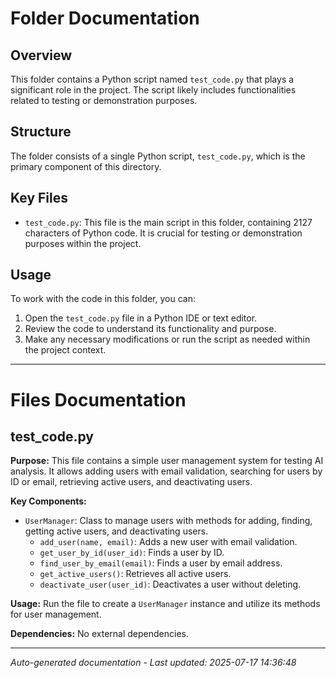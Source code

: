 # Folder Documentation

## Overview
This folder contains a Python script named `test_code.py` that plays a significant role in the project. The script likely includes functionalities related to testing or demonstration purposes.

## Structure
The folder consists of a single Python script, `test_code.py`, which is the primary component of this directory.

## Key Files
- `test_code.py`: This file is the main script in this folder, containing 2127 characters of Python code. It is crucial for testing or demonstration purposes within the project.

## Usage
To work with the code in this folder, you can:
1. Open the `test_code.py` file in a Python IDE or text editor.
2. Review the code to understand its functionality and purpose.
3. Make any necessary modifications or run the script as needed within the project context.

---

# Files Documentation

## test_code.py

**Purpose:** This file contains a simple user management system for testing AI analysis. It allows adding users with email validation, searching for users by ID or email, retrieving active users, and deactivating users.

**Key Components:**
- `UserManager`: Class to manage users with methods for adding, finding, getting active users, and deactivating users.
  - `add_user(name, email)`: Adds a new user with email validation.
  - `get_user_by_id(user_id)`: Finds a user by ID.
  - `find_user_by_email(email)`: Finds a user by email address.
  - `get_active_users()`: Retrieves all active users.
  - `deactivate_user(user_id)`: Deactivates a user without deleting.

**Usage:** Run the file to create a `UserManager` instance and utilize its methods for user management.

**Dependencies:** No external dependencies.

---
*Auto-generated documentation - Last updated: 2025-07-17 14:36:48*
